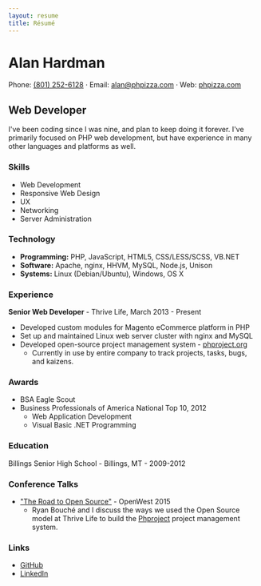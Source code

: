 ```yaml
---
layout: resume
title: Résumé
---
```


# Alan Hardman

Phone: [(801) 252-6128](tel:18012526128) · Email: [alan@phpizza.com](mailto:alan@phpizza.com) · Web: [phpizza.com](https://phpizza.com/)

## Web Developer

I've been coding since I was nine, and plan to keep doing it forever. I've primarily focused on PHP web development, but have experience in many other languages and platforms as well.

### Skills

- Web Development
- Responsive Web Design
- UX
- Networking
- Server Administration

### Technology

- **Programming:** PHP, JavaScript, HTML5, CSS/LESS/SCSS, VB.NET
- **Software:** Apache, nginx, HHVM, MySQL, Node.js, Unison
- **Systems:** Linux (Debian/Ubuntu), Windows, OS X

### Experience

**Senior Web Developer** - Thrive Life, March 2013 - Present

- Developed custom modules for Magento eCommerce platform in PHP
- Set up and maintained Linux web server cluster with nginx and MySQL
- Developed open-source project management system - [phproject.org](http://www.phproject.org/)
  - Currently in use by entire company to track projects, tasks, bugs, and kaizens.

### Awards

- BSA Eagle Scout
- Business Professionals of America National Top 10, 2012
  - Web Application Development
  - Visual Basic .NET Programming

### Education

Billings Senior High School - Billings, MT - 2009-2012

### Conference Talks

- ["The Road to Open Source"](https://www.youtube.com/watch?v=zK_uBDAdrIU) - OpenWest 2015
  - Ryan Bouché and I discuss the ways we used the Open Source model at Thrive Life to build the [Phproject](http://www.phproject.org/) project management system.

### Links

- [GitHub](https://github.com/Alanaktion)
- [LinkedIn](https://www.linkedin.com/pub/alan-hardman/37/a36/17)
